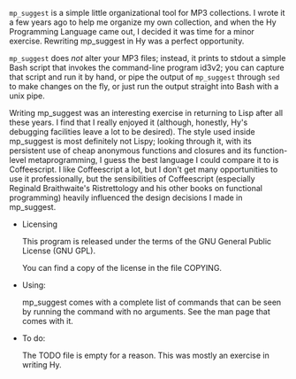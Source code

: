 <code>mp_suggest</code> is a simple little organizational tool for MP3
collections.  I wrote it a few years ago to help me organize my own
collection, and when the Hy Programming Language came out, I decided it
was time for a minor exercise.  Rewriting mp\_suggest in Hy was a
perfect opportunity.

<code>mp\_suggest</code> does *not* alter your MP3 files; instead, it
prints to stdout a simple Bash script that invokes the command-line
program id3v2; you can capture that script and run it by hand, or pipe
the output of <code>mp\_suggest</code> through <code>sed</code> to make
changes on the fly, or just run the output straight into Bash with a
unix pipe.

Writing mp_suggest was an interesting exercise in returning to Lisp
after all these years.  I find that I really enjoyed it (although,
honestly, Hy's debugging facilities leave a lot to be desired).  The
style used inside mp_suggest is most definitely not Lispy; looking
through it, with its persistent use of cheap anonymous functions and
closures and its function-level metaprogramming, I guess the best
language I could compare it to is Coffeescript.  I like Coffeescript a
lot, but I don't get many opportunities to use it professionally, but
the sensibilities of Coffeescript (especially Reginald Braithwaite's
Ristrettology and his other books on functional programming) heavily
influenced the design decisions I made in mp_suggest.

* Licensing

  This program is released under the terms of the GNU General Public
  License (GNU GPL).

  You can find a copy of the license in the file COPYING.

* Using:

  mp_suggest comes with a complete list of commands that can be seen by
  running the command with no arguments.  See the man page that comes
  with it.

* To do:

  The TODO file is empty for a reason. This was mostly an exercise in 
  writing Hy.
